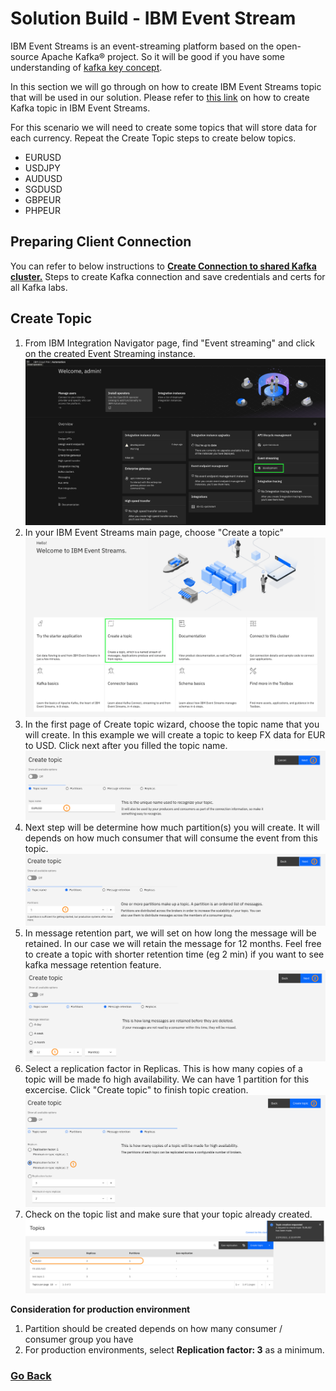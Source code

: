 # Solution Build -  IBM Event Stream
IBM Event Streams is an event-streaming platform based on the open-source Apache Kafka® project. So it will be good if you have some understanding of [kafka key concept](https://ibm.github.io/event-streams/2019.4/about/key-concepts/).

In this section we will go through on how to create IBM Event Streams topic that will be used in our solution. Please refer to [this link](https://ibm.github.io/event-streams/getting-started/creating-topics/) on how to create Kafka topic in IBM Event Streams.

For this scenario we will need to create some topics that will store data for each currency. Repeat the Create Topic steps to create below topics.
- EURUSD
- USDJPY
- AUDUSD
- SGDUSD
- GBPEUR
- PHPEUR

## Preparing Client Connection
You can refer to below instructions to **[Create Connection to shared Kafka cluster.](../Kafka-Pre-lab/Kafka-Pre-Lab.md)** Steps to create Kafka connection and save credentials and certs for all Kafka labs. 

## Create Topic
1. From IBM Integration Navigator page, find "Event streaming" and click on the created Event Streaming instance.
![main](img/01-event%20streams%20menu.png)
2. In your IBM Event Streams main page, choose "Create a topic"
![createtopic](img/02-create%20topic%20menu.png)
3. In the first page of Create topic wizard, choose the topic name that you  will create. In this example we will create a topic to keep FX data for EUR to USD. Click next after you filled the topic name.
![createtopic2](img/03-create%20topic.png)
4. Next step will be determine how much partition(s) you will create. It will depends on how much consumer that will consume the event from this topic.
![topicpartition](img/04-create%20topic%20partition.png)
5. In message retention part, we will set on how long the message will be retained. In our case we will retain the message for 12 months. Feel free to create a topic with shorter retention time (eg 2 min) if you want to see kafka message retention feature.
![messageretain](img/05-create%20topic%20retention.png)
6. Select a replication factor in Replicas. This is how many copies of a topic will be made fo high availability. We can have 1 partition for this excercise. Click "Create topic" to finish topic creation.
![replica](img/06-create%20topic%20replication.png)
7. Check on the topic list and make sure that your topic already created.
![topic created](img/07-topic%20created.png)

**Consideration for production environment**
1. Partition should be created depends on how many consumer / consumer group you have
2. For production environments, select **Replication factor: 3** as a minimum.

### [Go Back](/scenario1/README.md)